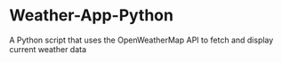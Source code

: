 # Weather-App-Python
A Python script that uses the OpenWeatherMap API to fetch and display current weather data

